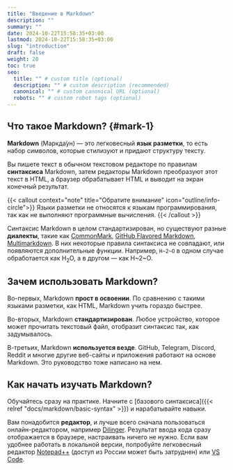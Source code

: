 ```yaml
---
title: "Введение в Markdown"
description: ""
summary: ""
date: 2024-10-22T15:58:35+03:00
lastmod: 2024-10-22T15:58:35+03:00
slug: "introduction"
draft: false
weight: 20
toc: true
seo:
  title: "" # custom title (optional)
  description: "" # custom description (recommended)
  canonical: "" # custom canonical URL (optional)
  robots: "" # custom robot tags (optional)
---
```


## Что такое Markdown? {#mark-1}

**Markdown** (Маркда́ун) — это легковесный **язык разметки**, то есть набор символов, которые стилизуют и придают структуру тексту.

Вы пишете текст в обычном текстовом редакторе по правилам **синтаксиса** Markdown, затем редакторы Markdown
преобразуют этот текст в HTML, а браузер обрабатывает HTML и выводит на экран конечный результат.

{{< callout context="note" title="Обратите внимание" icon="outline/info-circle">}}
Языки разметки не относятся к языкам программирования, так как не выполняют программные вычисления.
{{< /callout >}}

Синтаксис Markdown в целом стандартизирован, но существуют разные **диалекты**, такие как [CommonMark](https://commonmark.org/), [GitHub Flavored Markdown](https://github.github.com/gfm/), [Multimarkdown](https://fletcherpenney.net/multimarkdown/). В них некоторые правила синтаксиса не совпадают, или появляются дополнительные функции. Например, `H~2~O` в одном случае обработается как H<sub>2</sub>O, а в другом — как H~2~O.

## Зачем использовать Markdown?

Во-первых, Markdown **прост в освоении**. По сравнению с такими языками разметки, как HTML, Markdown учить гораздо быстрее.

Во-вторых, Markdown **стандартизирован**. Любое устройство, которое может прочитать текстовый файл, отобразит синтаксис так, как
задумывалось.

В-третьих, Markdown **используется везде**. GitHub, Telegram, Discord, Reddit и многие другие веб-сайты и приложения работают на основе Markdown. Это руководство тоже написано на нем.

## Как начать изучать Markdown?

Обучайтесь сразу на практике. Начните с [базового синтаксиса]({{< relref "docs/markdown/basic-syntax" >}}) и нарабатывайте навыки.

Вам понадобится **редактор**, и лучше всего сначала пользоваться онлайн-редактором, например [Dilinger](https://dillinger.io/). Результат ввода кода сразу отображается
в браузере, настраивать ничего не нужно. Если вам удобнее работать в локальной версии, попробуйте легковесный редактор [Notepad++](https://notepad-plus-plus.org/downloads/) (доступ из России может быть затруднен) или [VS Code](https://code.visualstudio.com/).